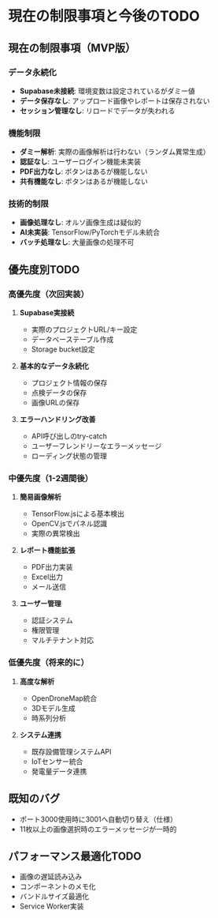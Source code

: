 # 現在の制限事項と今後のTODO

## 現在の制限事項（MVP版）

### データ永続化
- **Supabase未接続**: 環境変数は設定されているがダミー値
- **データ保存なし**: アップロード画像やレポートは保存されない
- **セッション管理なし**: リロードでデータが失われる

### 機能制限
- **ダミー解析**: 実際の画像解析は行わない（ランダム異常生成）
- **認証なし**: ユーザーログイン機能未実装
- **PDF出力なし**: ボタンはあるが機能しない
- **共有機能なし**: ボタンはあるが機能しない

### 技術的制限
- **画像処理なし**: オルソ画像生成は疑似的
- **AI未実装**: TensorFlow/PyTorchモデル未統合
- **バッチ処理なし**: 大量画像の処理不可

## 優先度別TODO

### 高優先度（次回実装）
1. **Supabase実接続**
   - 実際のプロジェクトURL/キー設定
   - データベーステーブル作成
   - Storage bucket設定

2. **基本的なデータ永続化**
   - プロジェクト情報の保存
   - 点検データの保存
   - 画像URLの保存

3. **エラーハンドリング改善**
   - API呼び出しのtry-catch
   - ユーザーフレンドリーなエラーメッセージ
   - ローディング状態の管理

### 中優先度（1-2週間後）
1. **簡易画像解析**
   - TensorFlow.jsによる基本検出
   - OpenCV.jsでパネル認識
   - 実際の異常検出

2. **レポート機能拡張**
   - PDF出力実装
   - Excel出力
   - メール送信

3. **ユーザー管理**
   - 認証システム
   - 権限管理
   - マルチテナント対応

### 低優先度（将来的に）
1. **高度な解析**
   - OpenDroneMap統合
   - 3Dモデル生成
   - 時系列分析

2. **システム連携**
   - 既存設備管理システムAPI
   - IoTセンサー統合
   - 発電量データ連携

## 既知のバグ
- ポート3000使用時に3001へ自動切り替え（仕様）
- 11枚以上の画像選択時のエラーメッセージが一時的

## パフォーマンス最適化TODO
- 画像の遅延読み込み
- コンポーネントのメモ化
- バンドルサイズ最適化
- Service Worker実装